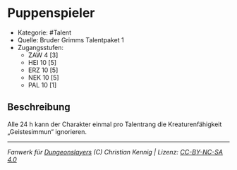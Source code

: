 <!---
Dies ist ein Fanwerk für DUNGEONSLAYERS (C) von Christian Kennig

Quellen:      [Bruder Grimms Talentpaket 1](https://www.f-space.de/ds4/downloads.html)
              [Talentbeschreibungen](https://www.f-space.de/ds4/tools-talentcards.html)
License:      [CC-BY-NC-SA 4.0](https://creativecommons.org/licenses/by-nc-sa/4.0/deed.de)
Richtlinien:  [Fanwerkrichtlinien](https://www.dungeonslayers.net/fanwerk-richtlinien/)
Autor:        Zauberlehrling
-->

  
# Puppenspieler  
- Kategorie: #Talent  
- Quelle: Bruder Grimms Talentpaket 1  
- Zugangsstufen:  
  - ZAW 4 [3]  
  - HEI 10 [5]  
  - ERZ 10 [5]  
  - NEK 10 [5]  
  - PAL 10 [1]  

## Beschreibung  
Alle 24 h kann der Charakter einmal pro Talentrang die Kreaturenfähigkeit „Geistesimmun“ ignorieren.


___  
*Fanwerk für [Dungeonslayers](https://www.dungeonslayers.net/) (C) Christian Kennig | Lizenz: [CC-BY-NC-SA 4.0](https://creativecommons.org/licenses/by-nc-sa/4.0/deed.de)*  